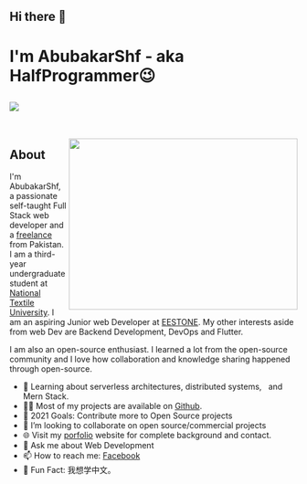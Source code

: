 ## Hi there 👋

# I'm AbubakarShf - aka HalfProgrammer😉

## ![](https://activity-graph.herokuapp.com/graph?username=AbubakarShf&theme=react-dark&hide_border=true&area=true)

<!-- --- -->

&nbsp;

<img align="right" src="https://media1.giphy.com/media/13HgwGsXF0aiGY/giphy.gif" width="400" height="300"/>

## About

I'm AbubakarShf, a passionate self-taught Full Stack web developer and a [freelance](https://www.fiverr.com/users/abubakarshf) from Pakistan.
I am a third-year undergraduate student at [National Textile University](https://www.ntu.edu.pk/). I am an aspiring Junior web Developer at [EESTONE](https://www.ee-stone.com/). My other interests aside from web Dev are Backend Development, DevOps and Flutter.

I am also an open-source enthusiast. I learned a lot from the open-source community and I love how collaboration and knowledge sharing happened through open-source.

<ul>
<li>🧐 Learning about serverless architectures, distributed systems, &nbsp;
and Mern Stack.</li>
<li>👨‍💻 Most of my projects are available on <a href="https://github.com/AbubakarShf"   target="_blank">Github</a>.</li>
<li>🥅 2021 Goals: Contribute more to Open Source projects</li>
<li>👯 I’m looking to collaborate on open source/commercial projects</li>
<li>🌐 Visit my <a href="">porfolio</a> website for complete background and contact.</li>
<li>💬 Ask me about Web Development</li>
<li>📫 How to reach me:
<a href="https://www.facebook.com/abubakar.jutt.5283/">Facebook</a>
</li>
<li>🎉 Fun Fact: 我想学中文。</li>
</ul>

<br></br>
